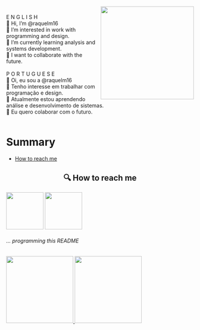    <img align="right" width="250px" style="margin-top:-20px"  src="https://sdk.bitmoji.com/render/panel/e0c8b93f-c246-46e8-9db2-ec0cb01ec9eb-67a3fa3e-0a61-4a4d-8582-980e3fb56b90-v1.png?transparent=1&palette=1" width="250" height="250" class="media-object  img-responsive img-thumbnail">
   E N G L I S H <br> 
   👋 Hi, I’m @raquelm16 <br>
   👀 I’m interested in work with programming and design. <br>
   🌱 I’m currently learning analysis and systems development. <br>
   💞️ I want to collaborate with the future. <br>
   <br>
   P O R T U G U E S E <br>
   👋 Oi, eu sou a @raquelm16 <br>
   👀 Tenho interesse em trabalhar com programação e design. <br>
   🌱 Atualmente estou aprendendo análise e desenvolvimento de sistemas. <br>
   💞️ Eu quero colaborar com o futuro. <br>
<br>

Summary
=================
 * [How to reach me](#howtoreachme)
 
 
<h2 id="howtoreachme" align="center">🔍 How to reach me</h2>

<a href="https://www.linkedin.com/in/raquelmc/"><img src="https://user-images.githubusercontent.com/100868145/170832845-13e0fd24-16f7-4b30-988f-fc01ab7acc40.png" width="100" height="100"  class="media-object  img-responsive img-thumbnail"></a>
<a href="mailto:raquelmc365@gmail.com"><img src="https://user-images.githubusercontent.com/100868145/170833005-34940b65-11c5-486d-900b-6ab72ff895a2.png" width="100" height="100"  class="media-object  img-responsive img-thumbnail"></a>


<h6>... programming this README</h6>

<a href="https://github.com/raquelm16">
  <img height="180em" src="https://github-readme-stats-eight-theta.vercel.app/api?username=raquelm16&show_icons=true&theme=algolia&include_all_commits=true&count_private=true"/>
  <img height="180em" src="https://github-readme-stats-eight-theta.vercel.app/api/top-langs/?username=raquelm16&layout=compact&langs_count=8&theme=algolia"/>
